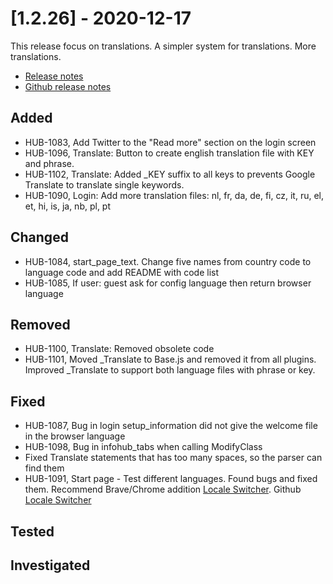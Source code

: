 # [1.2.26] - 2020-12-17

This release focus on translations. A simpler system for translations. More translations.

* [Release notes](main,release_v1_v1v2_v1v2v26)
* [Github release notes](https://github.com/peterlembke/infohub/releases/tag/v1.2.26)

## Added
* HUB-1083, Add Twitter to the "Read more" section on the login screen
* HUB-1096, Translate: Button to create english translation file with KEY and phrase.
* HUB-1102, Translate: Added _KEY suffix to all keys to prevents Google Translate to translate single keywords.
* HUB-1090, Login: Add more translation files: nl, fr, da, de, fi, cz, it, ru, el, et, hi, is, ja, nb, pl, pt

## Changed
* HUB-1084, start_page_text. Change five names from country code to language code and add README with code list
* HUB-1085, If user: guest ask for config language then return browser language

## Removed
* HUB-1100, Translate: Removed obsolete code
* HUB-1101, Moved _Translate to Base.js and removed it from all plugins. Improved _Translate to support both language files with phrase or key.

## Fixed
* HUB-1087, Bug in login setup_information did not give the welcome file in the browser language
* HUB-1098, Bug in infohub_tabs when calling ModifyClass
* Fixed Translate statements that has too many spaces, so the parser can find them
* HUB-1091, Start page - Test different languages. Found bugs and fixed them. 
  Recommend Brave/Chrome addition [Locale Switcher](https://chrome.google.com/webstore/detail/locale-switcher/kngfjpghaokedippaapkfihdlmmlafcc/related).
  Github [Locale Switcher](https://github.com/athyuttamre/locale-switcher)

## Tested

## Investigated
